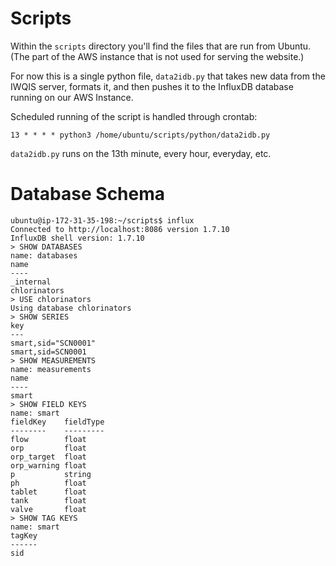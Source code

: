 # Scripts

Within the ``scripts`` directory you'll find the files that are run from Ubuntu.
(The part of the AWS instance that is not used for serving the website.)

For now this is a single python file, ``data2idb.py`` that takes new data from the IWQIS server, 
formats it, and then pushes it to the InfluxDB database running on our AWS Instance.

Scheduled running of the script is handled through crontab:

``13 * * * * python3 /home/ubuntu/scripts/python/data2idb.py``

``data2idb.py`` runs on the 13th minute, every hour, everyday, etc.



# Database Schema

```
ubuntu@ip-172-31-35-198:~/scripts$ influx
Connected to http://localhost:8086 version 1.7.10
InfluxDB shell version: 1.7.10
> SHOW DATABASES
name: databases
name
----
_internal
chlorinators
> USE chlorinators
Using database chlorinators
> SHOW SERIES
key
---
smart,sid="SCN0001"
smart,sid=SCN0001
> SHOW MEASUREMENTS
name: measurements
name
----
smart
> SHOW FIELD KEYS
name: smart
fieldKey    fieldType
--------    ---------
flow        float
orp         float
orp_target  float
orp_warning float
p           string
ph          float
tablet      float
tank        float
valve       float
> SHOW TAG KEYS
name: smart
tagKey
------
sid
```
